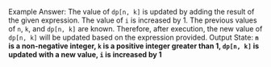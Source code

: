 Example Answer:
The value of `dp[n, k]` is updated by adding the result of the given expression. The value of `i` is increased by 1. The previous values of `n`, `k`, and `dp[n, k]` are known. Therefore, after execution, the new value of `dp[n, k]` will be updated based on the expression provided.
Output State: **`n` is a non-negative integer, `k` is a positive integer greater than 1, `dp[n, k]` is updated with a new value, `i` is increased by 1**